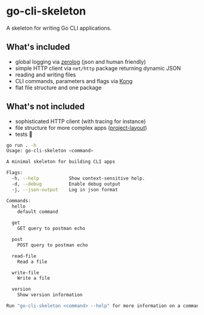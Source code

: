 # go-cli-skeleton

A skeleton for writing Go CLI applications.

## What's included

- global logging via [zerolog](https://github.com/rs/zerolog) (json and human friendly)
- simple HTTP client via `net/http` package returning dynamic JSON
- reading and writing files
- CLI commands, parameters and flags via [Kong](https://github.com/alecthomas/kong)
- flat file structure and one package

## What's not included

- sophisticated HTTP client (with tracing for instance)
- file structure for more complex apps ([project-layout](https://github.com/golang-standards/project-layout))
- tests 😬

```sh
go run . -h
Usage: go-cli-skeleton <command>

A minimal skeleton for building CLI apps

Flags:
  -h, --help           Show context-sensitive help.
  -d, --debug          Enable debug output
  -j, --json-output    Log in json format

Commands:
  hello
    default command

  get
    GET query to postman echo

  post
    POST query to postman echo

  read-file
    Read a file

  write-file
    Write a file

  version
    Show version information

Run "go-cli-skeleton <command> --help" for more information on a command.
```
